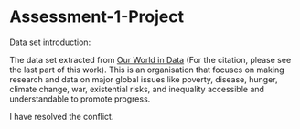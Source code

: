 # Assessment-1-Project


Data set introduction:


The data set extracted from [Our World in Data](https://ourworldindata.org/internet) (For the citation, please see the last part of this work).
This is an organisation that focuses on making research and data on major global issues like poverty, disease, hunger, climate change, war, existential risks, and inequality accessible and understandable to promote progress.


I have resolved the conflict.
